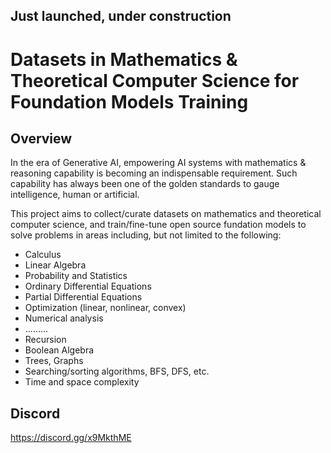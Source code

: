 ## Just launched, under construction

# Datasets in Mathematics & Theoretical Computer Science for Foundation Models Training
## Overview
In the era of Generative AI, empowering AI systems with mathematics & reasoning capability is becoming an indispensable requirement. Such capability has always been one of the golden standards to gauge intelligence, human or artificial.

This project aims to collect/curate datasets on mathematics and theoretical computer science, and train/fine-tune open source fundation models to solve problems in areas including, but not limited to the following:

- Calculus
- Linear Algebra
- Probability and Statistics
- Ordinary Differential Equations
- Partial Differential Equations
- Optimization (linear, nonlinear, convex)
- Numerical analysis
- .........
- Recursion
- Boolean Algebra
- Trees, Graphs
- Searching/sorting algorithms, BFS, DFS, etc.
- Time and space complexity

## Discord
https://discord.gg/x9MkthME
